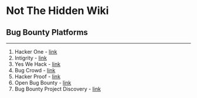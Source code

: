 # Not The Hidden Wiki

## Bug Bounty Platforms
-----

1. Hacker One - [link](https://hackerone.com/opportunities/all/search)
2. Intigrity - [link](https://www.intigriti.com/programs)
3. Yes We Hack - [link](https://yeswehack.com/programs)
4. Bug Crowd - [link](https://bugcrowd.com/engagements)
5. Hacker Proof - [link](https://hackenproof.com/programs)
6. Open Bug Bounty - [link](https://www.openbugbounty.org/bugbounty-list/) 
7. Bug Bounty Project Discovery - [link](https://chaos.projectdiscovery.io/#/)